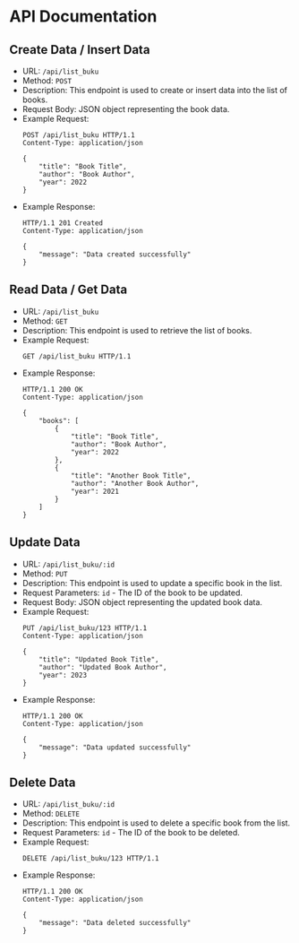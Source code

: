 # API Documentation

## Create Data / Insert Data

- URL: `/api/list_buku`
- Method: `POST`
- Description: This endpoint is used to create or insert data into the list of books.
- Request Body: JSON object representing the book data.
- Example Request:
    ```http
    POST /api/list_buku HTTP/1.1
    Content-Type: application/json

    {
        "title": "Book Title",
        "author": "Book Author",
        "year": 2022
    }
    ```
- Example Response:
    ```http
    HTTP/1.1 201 Created
    Content-Type: application/json

    {
        "message": "Data created successfully"
    }
    ```

## Read Data / Get Data

- URL: `/api/list_buku`
- Method: `GET`
- Description: This endpoint is used to retrieve the list of books.
- Example Request:
    ```http
    GET /api/list_buku HTTP/1.1
    ```
- Example Response:
    ```http
    HTTP/1.1 200 OK
    Content-Type: application/json

    {
        "books": [
            {
                "title": "Book Title",
                "author": "Book Author",
                "year": 2022
            },
            {
                "title": "Another Book Title",
                "author": "Another Book Author",
                "year": 2021
            }
        ]
    }
    ```

## Update Data

- URL: `/api/list_buku/:id`
- Method: `PUT`
- Description: This endpoint is used to update a specific book in the list.
- Request Parameters: `id` - The ID of the book to be updated.
- Request Body: JSON object representing the updated book data.
- Example Request:
    ```http
    PUT /api/list_buku/123 HTTP/1.1
    Content-Type: application/json

    {
        "title": "Updated Book Title",
        "author": "Updated Book Author",
        "year": 2023
    }
    ```
- Example Response:
    ```http
    HTTP/1.1 200 OK
    Content-Type: application/json

    {
        "message": "Data updated successfully"
    }
    ```

## Delete Data

- URL: `/api/list_buku/:id`
- Method: `DELETE`
- Description: This endpoint is used to delete a specific book from the list.
- Request Parameters: `id` - The ID of the book to be deleted.
- Example Request:
    ```http
    DELETE /api/list_buku/123 HTTP/1.1
    ```
- Example Response:
    ```http
    HTTP/1.1 200 OK
    Content-Type: application/json

    {
        "message": "Data deleted successfully"
    }
    ```